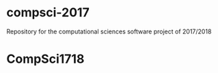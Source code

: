 # compsci-2017
Repository for the computational sciences software project of 2017/2018
# CompSci1718
